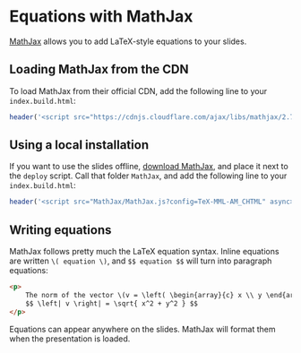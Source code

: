 # Equations with MathJax

[MathJax](https://www.mathjax.org) allows you to add LaTeX-style equations to your slides.

## Loading MathJax from the CDN

To load MathJax from their official CDN, add the following line to your `index.build.html`:

```javascript
header('<script src="https://cdnjs.cloudflare.com/ajax/libs/mathjax/2.7.5/MathJax.js?config=TeX-MML-AM_CHTML" async></script>');
```

## Using a local installation

If you want to use the slides offline, [download MathJax](https://github.com/mathjax/mathjax), and place it next to the `deploy` script. Call that folder `MathJax`, and add the following line to your `index.build.html`:

```javascript
header('<script src="MathJax/MathJax.js?config=TeX-MML-AM_CHTML" async></script>');
```

## Writing equations

MathJax follows pretty much the LaTeX equation syntax. Inline equations are written `\( equation \)`, and `$$ equation $$` will turn into paragraph equations:

```html
<p>
	The norm of the vector \(v = \left( \begin{array}{c} x \\ y \end{array} \right) \) can be calculated as follows:
	$$ \left| v \right| = \sqrt{ x^2 + y^2 } $$
</p>
```

Equations can appear anywhere on the slides. MathJax will format them when the presentation is loaded.
